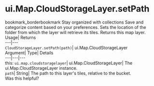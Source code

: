  
#  ui.Map.CloudStorageLayer.setPath
bookmark_borderbookmark Stay organized with collections  Save and categorize content based on your preferences.
Sets the location of the folder from which the layer will retrieve its tiles. 
Returns this map layer.
Usage| Returns  
---|---  
`CloudStorageLayer.setPath(path)`| ui.Map.CloudStorageLayer  
Argument| Type| Details  
---|---|---  
this: `ui.map.cloudstoragelayer`| ui.Map.CloudStorageLayer| The ui.Map.CloudStorageLayer instance.  
`path`| String| The path to this layer's tiles, relative to the bucket.  
Was this helpful?
